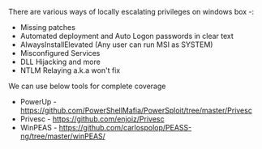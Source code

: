 There are various ways of locally escalating privileges on windows box -:
- Missing patches
- Automated deployment and Auto Logon passwords in clear text
- AlwaysInstallElevated (Any user can run MSI as SYSTEM)
- Misconfigured Services
- DLL Hijacking and more
- NTLM Relaying a.k.a won't fix


We can use below tools for complete coverage
- PowerUp - https://github.com/PowerShellMafia/PowerSploit/tree/master/Privesc
- Privesc - https://github.com/enjoiz/Privesc
- WinPEAS - https://github.com/carlospolop/PEASS-ng/tree/master/winPEAS/

